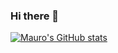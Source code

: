 ### Hi there 👋

[![Mauro's GitHub stats](https://github-readme-stats.vercel.app/api?username=mauroartizzu&show_icons=true&theme=dracula)](https://github.com/anuraghazra/github-readme-stats)
<!--
**mauroartizzu/mauroartizzu** is a ✨ _special_ ✨ repository because its `README.md` (this file) appears on your GitHub profile.

Here are some ideas to get you started:

- 🔭 I’m currently working on ...
- 🌱 I’m currently learning ...
- 👯 I’m looking to collaborate on ...
- 🤔 I’m looking for help with ...
- 💬 Ask me about ...
- 📫 How to reach me: ...
- 😄 Pronouns: ...
- ⚡ Fun fact: ...
-->
